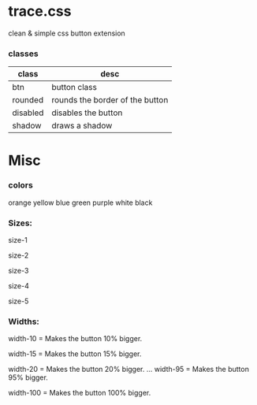 # trace.css
clean &amp; simple css button extension


### classes

class | desc
----- | ----------
btn | button class
rounded | rounds the border of the button
disabled | disables the button
shadow | draws a shadow


# Misc

### colors
orange 
yellow
blue
green
purple
white
black

### Sizes: 
size-1

size-2

size-3

size-4

size-5

### Widths: 
width-10 = Makes the button 10% bigger.

width-15 = Makes the button 15% bigger.

width-20 = Makes the button 20% bigger.
...
width-95 = Makes the button 95% bigger.

width-100 = Makes the button 100% bigger.

